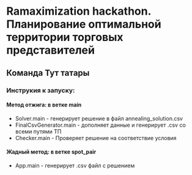 # Ramaximization hackathon. Планирование оптимальной территории торговых представителей

## Команда **Тут татары**

### Инструкия к запуску:

#### Метод отжига: в ветке main

* Solver.main - генерирует решение в файл annealing_solution.csv
* FinalCsvGenerator.main - дополняет данные и генерирует .csv со всеми путями ТП
* Checker.main - Проверяет решение на соответствие условия

#### Жадный метод: в ветке spot_pair

* App.main - генерирует .csv файл с решением
